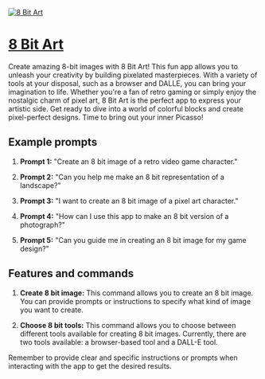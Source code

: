 [![8 Bit Art](null)](https://chat.openai.com/g/g-rs0UZCRQ2-8-bit-art)

# [8 Bit Art](https://chat.openai.com/g/g-rs0UZCRQ2-8-bit-art)

Create amazing 8-bit images with 8 Bit Art! This fun app allows you to unleash your creativity by building pixelated masterpieces. With a variety of tools at your disposal, such as a browser and DALLE, you can bring your imagination to life. Whether you're a fan of retro gaming or simply enjoy the nostalgic charm of pixel art, 8 Bit Art is the perfect app to express your artistic side. Get ready to dive into a world of colorful blocks and create pixel-perfect designs. Time to bring out your inner Picasso!

## Example prompts

1. **Prompt 1:** "Create an 8 bit image of a retro video game character."

2. **Prompt 2:** "Can you help me make an 8 bit representation of a landscape?"

3. **Prompt 3:** "I want to create an 8 bit image of a pixel art character."

4. **Prompt 4:** "How can I use this app to make an 8 bit version of a photograph?"

5. **Prompt 5:** "Can you guide me in creating an 8 bit image for my game design?"

## Features and commands

1. **Create 8 bit image:** This command allows you to create an 8 bit image. You can provide prompts or instructions to specify what kind of image you want to create.

2. **Choose 8 bit tools:** This command allows you to choose between different tools available for creating 8 bit images. Currently, there are two tools available: a browser-based tool and a DALL-E tool.

Remember to provide clear and specific instructions or prompts when interacting with the app to get the desired results.